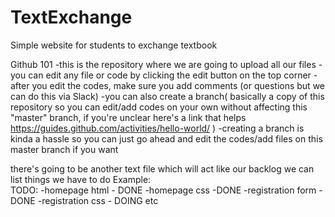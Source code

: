 # TextExchange
Simple website for students to exchange textbook

Github 101
-this is the repository where we are going to upload all our files
-you can edit any file or code by clicking the edit button on the top corner
-after you edit the codes, make sure you add comments (or questions but we can do this via Slack)
-you can also create a branch( basically a copy of this repository so you can edit/add codes on your own without affecting this "master" branch, if you're unclear here's a link that helps https://guides.github.com/activities/hello-world/ )
-creating a branch is kinda a hassle so you can just go ahead and edit the codes/add files on this master branch if you want

there's going to be another text file which will act like our backlog
we can list things we have to do 
Example:  
TODO:
-homepage html - DONE 
-homepage css -DONE
-registration form - DONE
-registration css - DOING
etc


